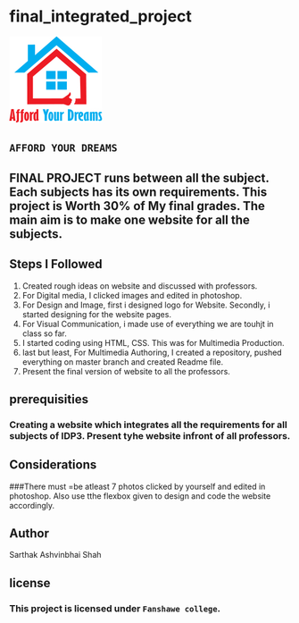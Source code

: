 # final_integrated_project
![Website logo ](/images/afford_your_dreams_logo.jpg)

## ````AFFORD YOUR DREAMS````


## FINAL PROJECT  runs between all the subject. Each subjects has its own requirements. This project is Worth 30% of My final grades. The main aim is to make one website for all the subjects.

## Steps I Followed

1. Created rough ideas on website and discussed with professors.
2. For Digital media, I clicked images and edited in photoshop.
3. For  Design and Image, first i designed logo for Website. Secondly, i started designing for the website pages.
4. For Visual Communication, i made use of everything we are touhjt in class so far.
5. I started coding using HTML, CSS. This was for Multimedia Production.
6. last but least, For Multimedia Authoring, I created a repository, pushed everything on master branch and created Readme file.
7. Present the final version of website to all the professors.

## prerequisities 
### Creating a website which integrates all the requirements for all subjects of IDP3. Present tyhe website infront of all professors.

## Considerations
###There must =be atleast 7 photos clicked by yourself and edited in photoshop. Also use tthe flexbox given to design and code the website accordingly.

## Author 
Sarthak Ashvinbhai Shah

## license
### This project is licensed under ````Fanshawe college````. 


